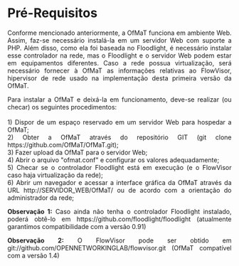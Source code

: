 # Pré-Requisitos

<p align=justify>Conforme mencionado anteriormente, a OfMaT funciona em ambiente Web. Assim, faz-se 
necessário instalá-la em um servidor Web com suporte a PHP. Além disso, como ela 
foi baseada no Floodlight, é necessário instalar esse controlador na rede, mas o 
Floodlight e o servidor Web podem estar em equipamentos diferentes. Caso a rede possua
virtualização, será necessário fornecer à OfMaT as informações relativas ao FlowVisor, 
hipervisor de rede usado na implementação desta primeira versão da OfMaT.</p>

<p align=justify>Para instalar a OfMaT e deixá-la em funcionamento, deve-se realizar (ou checar)
os seguintes procedimentos:
<br>
<br>1) Dispor de um espaço reservado em um servidor Web para hospedar a OfMaT;
<br>2) Obter a OfMaT através do repositório GIT (git clone https://github.com/OfMaT/OfMaT.git);
<br>3) Fazer upload da OfMaT para o servidor Web;
<br>4) Abrir o arquivo "ofmat.conf" e configurar os valores adequadamente;
<br>5) Checar se o controlador Floodlight está em execução (e o FlowVisor caso haja virtualização da rede);
<br>6) Abrir um navegador e acessar a interface gráfica da OfMaT através da URL 
http://SERVIDOR_WEB/OfMaT/ ou de acordo com a orientação do administrador da rede;

<p align=justify><b>Observação 1:</b> Caso ainda não tenha o controlador Floodlight instalado, poderá obtê-lo em 
https://github.com/floodlight/floodlight (atualmente garantimos compatibilidade com a versão 0.91)
</p>

<p align=justify><b>Observação 2:</b> O FlowVisor pode ser obtido em 
git://github.com/OPENNETWORKINGLAB/flowvisor.git (OfMaT compatível com a versão 1.4)
</p>
